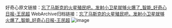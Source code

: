 好奇心原文链接：[忘了马斯克的火星殖民吧，发射小卫星就够火爆了_智能_好奇心日报-王民超](https://www.qdaily.com/articles/8609.html)
WebArchive归档链接：[忘了马斯克的火星殖民吧，发射小卫星就够火爆了_智能_好奇心日报-王民超](http://web.archive.org/web/20181006065052/http://www.qdaily.com:80/articles/8609.html)
![image](http://ww3.sinaimg.cn/large/007d5XDpgy1g3vdktc6t3j30u045zb29)